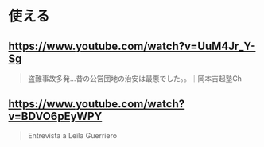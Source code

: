 # 使える

## https://www.youtube.com/watch?v=UuM4Jr_Y-Sg

> 盗難事故多発…昔の公営団地の治安は最悪でした。。｜岡本吉起塾Ch

## https://www.youtube.com/watch?v=BDVO6pEyWPY

> Entrevista a Leila Guerriero 
